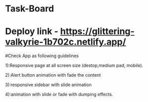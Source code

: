 # Task-Board
 
# Deploy link - https://glittering-valkyrie-1b702c.netlify.app/
 
#Check App as following guidelines

1):Responsive page at all screen size (destop,medium pad, mobile).

2):Alert button animation with fade the content

3):responsive sidebar with slide animation

4):animation with slide or fade with dumping effects.
